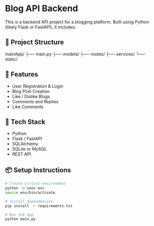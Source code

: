 # Blog API Backend

This is a backend API project for a blogging platform. Built using Python (likely Flask or FastAPI), it includes:

## 📁 Project Structure

mainApp/
├── main.py
├── models/
├── routes/
├── services/
└── static/


## 🚀 Features

- User Registration & Login
- Blog Post Creation
- Like / Dislike Blogs
- Comments and Replies
- Like Comments

## 🔧 Tech Stack

- Python
- Flask / FastAPI
- SQLAlchemy
- SQLite or MySQL
- REST API

## 📦 Setup Instructions

```bash
# Create virtual environment
python -m venv env
source env/bin/activate

# Install dependencies
pip install -r requirements.txt

# Run the app
python main.py

